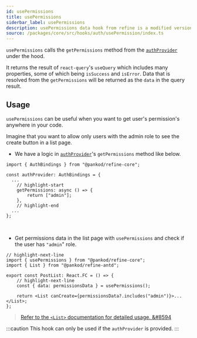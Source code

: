 ```yaml
---
id: usePermissions
title: usePermissions
siderbar_label: usePermissions
description: usePermissions data hook from refine is a modified version of react-query's useQuery for retrieving user data
source: /packages/core/src/hooks/auth/usePermission/index.ts
---
```


`usePermissions` calls the `getPermissions` method from the [`authProvider`](/api-reference/core/providers/auth-provider.md) under the hood.

It returns the result of `react-query`'s `useQuery` which includes many properties, some of which being `isSuccess` and `isError`. Data that is resolved from the `getPermissions` will be returned as the `data` in the query result.

## Usage

`usePermissions` can be useful when you want to get user's permission's anywhere in your code.

Imagine that you want to allow only users with the admin role to see the create button in a list page.

-   We have a logic in [`authProvider`](/api-reference/core/providers/auth-provider.md)'s `getPermissions` method like below.

```tsx
import { AuthBindings } from "@pankod/refine-core";

const authProvider: AuthBindings = {
  ...
    // highlight-start
    getPermissions: async () => {
        return ["admin"];
    },
    // highlight-end
  ...
};
```

<br/>

-   Get permissions data in the list page with `usePermissions` and check if the user has `"admin`" role.

```tsx title="pages/post/list"
// highlight-next-line
import { usePermissions } from "@pankod/refine-core";
import { List } from "@pankod/refine-antd";

export const PostList: React.FC = () => {
    // highlight-next-line
    const { data: permissionsData } = usePermissions();

    return <List canCreate={permissionsData?.includes("admin")}>...</List>;
};
```

> [Refer to the `<List>` documentation for detailed usage. &#8594](/api-reference/antd/components/basic-views/list.md)

:::caution
This hook can only be used if the `authProvider` is provided.
:::
